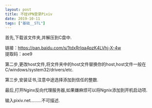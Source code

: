 ```yaml
---
layout: post
title: 不挂VPN登录Pixiv
date: 2019-10-11
tags: ["基础__STL"]
---
```


<!-- wp:paragraph -->

首先,下载该文件夹,并解压到C盘中.

<!-- /wp:paragraph -->

<!-- wp:paragraph -->

链接：https://pan.baidu.com/s/1tdxRrIqa4pzK4LVhj-X-4w   
 提取码：aoe9

<!-- /wp:paragraph -->

<!-- wp:paragraph -->

第二步,更改host文件,将文件夹中的host文件替换你的host,host文件一般在C/windows/system32/drivers/etc.

<!-- /wp:paragraph -->

<!-- wp:paragraph -->

第三步,安装证书,注意中途选择添加到信任的整数.

<!-- /wp:paragraph -->

<!-- wp:paragraph -->

最后,打开Nginx反向代理服务器,如果嫌麻烦可以将Ngnix添加到开机启动项.

<!-- /wp:paragraph -->

<!-- wp:paragraph -->

输入pixiv.net.........不可描述.

<!-- /wp:paragraph -->